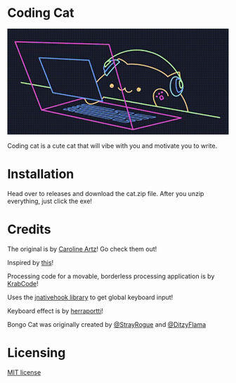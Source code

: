 # Coding Cat
![](cat.gif)

Coding cat is a cute cat that will vibe with you and motivate you to write.
# Installation
Head over to releases and download the cat.zip file. After you unzip everything, just click the exe!
# Credits
The original is by [Caroline Artz](https://twitter.com/carolineartz?lang)! Go check them out!

Inspired by [this](https://hostrider.com/)!

Processing code for a movable, borderless processing application is by [KrabCode](https://gist.github.com/KrabCode/5ca9698e5f8b141c112123f286a54a2b)!

Uses the [jnativehook library](https://github.com/kwhat/jnativehook) to get global keyboard input!

Keyboard effect is by [herraportti](https://freesound.org/people/herraportti/sounds/436667/)!

Bongo Cat was originally created by [@StrayRogue](https://twitter.com/StrayRogue) and [@DitzyFlama](https://twitter.com/DitzyFlama)

# Licensing 
[MIT license](https://github.com/bubloo7/Coding-Cat/blob/master/LICENSE.md)

